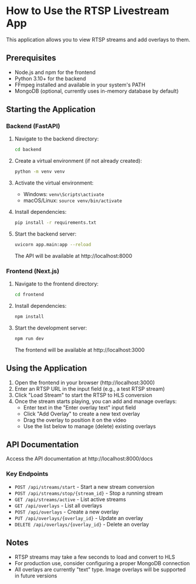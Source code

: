 # How to Use the RTSP Livestream App

This application allows you to view RTSP streams and add overlays to them.

## Prerequisites

- Node.js and npm for the frontend
- Python 3.10+ for the backend
- FFmpeg installed and available in your system's PATH
- MongoDB (optional, currently uses in-memory database by default)

## Starting the Application

### Backend (FastAPI)

1. Navigate to the backend directory:

   ```bash
   cd backend
   ```

2. Create a virtual environment (if not already created):

   ```bash
   python -m venv venv
   ```

3. Activate the virtual environment:

   - Windows: `venv\Scripts\activate`
   - macOS/Linux: `source venv/bin/activate`

4. Install dependencies:

   ```bash
   pip install -r requirements.txt
   ```

5. Start the backend server:

   ```bash
   uvicorn app.main:app --reload
   ```

   The API will be available at http://localhost:8000

### Frontend (Next.js)

1. Navigate to the frontend directory:

   ```bash
   cd frontend
   ```

2. Install dependencies:

   ```bash
   npm install
   ```

3. Start the development server:

   ```bash
   npm run dev
   ```

   The frontend will be available at http://localhost:3000

## Using the Application

1. Open the frontend in your browser (http://localhost:3000)
2. Enter an RTSP URL in the input field (e.g., a test RTSP stream)
3. Click "Load Stream" to start the RTSP to HLS conversion
4. Once the stream starts playing, you can add and manage overlays:
   - Enter text in the "Enter overlay text" input field
   - Click "Add Overlay" to create a new text overlay
   - Drag the overlay to position it on the video
   - Use the list below to manage (delete) existing overlays

## API Documentation

Access the API documentation at http://localhost:8000/docs

### Key Endpoints

- `POST /api/streams/start` - Start a new stream conversion
- `POST /api/streams/stop/{stream_id}` - Stop a running stream
- `GET /api/streams/active` - List active streams
- `GET /api/overlays` - List all overlays
- `POST /api/overlays` - Create a new overlay
- `PUT /api/overlays/{overlay_id}` - Update an overlay
- `DELETE /api/overlays/{overlay_id}` - Delete an overlay

## Notes

- RTSP streams may take a few seconds to load and convert to HLS
- For production use, consider configuring a proper MongoDB connection
- All overlays are currently "text" type. Image overlays will be supported in future versions
